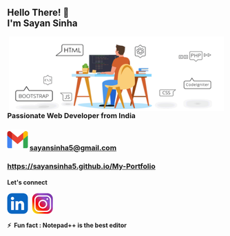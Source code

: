 <h2 align="left">Hello There! 👋 <br />I'm Sayan Sinha</h2>
<img align="right" src="images/website.gif" width="500" height="175" />

<h3 align="left">
  Passionate Web Developer from India
</h3>

<h3 align="left">
   <img src="images/logo/gmail.png" alt="sayansinha5" height="48" width="48" />
  <a href="mailto:sayansinha5@gmail.com">
  sayansinha5@gmail.com</a>
</h3>

<h3 align="left">
  <a href="https://sayansinha5.github.io/My-Portfolio/">https://sayansinha5.github.io/My-Portfolio</a>
</h3>

<h4 align="left">
 Let's connect<br /><br />
<a href="https://linkedin.com/in/sayansinha5" target="blank"><img align="center" src="images/logo/linkedin.png" alt="Linked In" height="48" width="48" target="_blank" /></a>
  &nbsp;
<a href="https://instagram.com/mrsupermb" target="blank"><img align="center" src="images/logo/insta.png" alt="mrsupermb" height="48" width="48" target="_blank" /></a>
  <br /><br />
⚡ &nbsp;Fun fact : Notepad++ is the best editor<br />
</h4>
